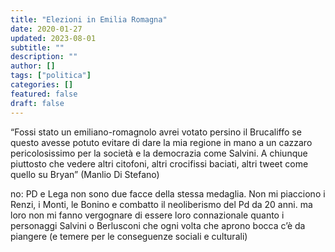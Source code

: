 ```yaml
---
title: "Elezioni in Emilia Romagna"
date: 2020-01-27
updated: 2023-08-01
subtitle: ""
description: ""
author: []
tags: ["politica"]
categories: []
featured: false
draft: false
---
```


“Fossi stato un emiliano-romagnolo avrei votato persino il Brucaliffo se questo avesse potuto evitare di dare la mia regione in mano a un cazzaro pericolosissimo per la società e la democrazia come Salvini. A chiunque piuttosto che vedere altri citofoni, altri crocifissi baciati, altri tweet come quello su Bryan” (Manlio Di Stefano)

no: PD e Lega non sono due facce della stessa medaglia.
Non mi piacciono i Renzi, i Monti, le Bonino e combatto il neoliberismo del Pd da 20 anni. ma loro non mi fanno vergognare di essere loro connazionale quanto i personaggi Salvini o Berlusconi che ogni volta che aprono bocca c’è da piangere (e temere per le conseguenze sociali e culturali)